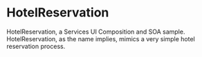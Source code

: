 # HotelReservation

HotelReservation, a Services UI Composition and SOA sample. HotelReservation, as the name implies, mimics a very simple hotel reservation process.

